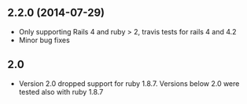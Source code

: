 ## 2.2.0 (2014-07-29)

  - Only supporting Rails 4 and ruby > 2, travis tests for rails 4 and 4.2
  - Minor bug fixes

## 2.0

  - Version 2.0 dropped support for ruby 1.8.7. Versions below 2.0 were tested also with ruby 1.8.7

